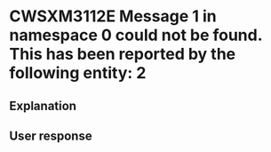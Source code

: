 # CWSXM3112E Message 1 in namespace 0 could not be found. This has been reported by the following entity: 2

## Explanation

## User response